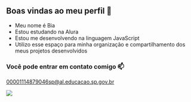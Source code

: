 ## Boas vindas ao meu perfil 👻

- Meu nome é Bia
- Estou estudando na Alura
- Estou me desenvolvendo na linguagem JavaScript
- Utilizo esse espaço para minha organização e compartilhamento dos meus projetos desenvolvidos

### Você pode entrar em contato comigo 📫

00001114879046sp@al.educacao.sp.gov.br

![](https://media.tenor.com/8rCNTNtl4pgAAAAi/adventure-time-bmq.gif)
